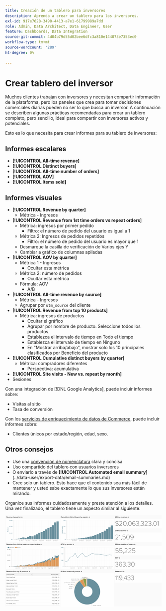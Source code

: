 ```yaml
---
title: Creación de un tablero para inversores
description: Aprenda a crear un tablero para los inversores.
exl-id: 917e7628-3498-4413-a7e1-61799989a7dd
role: Admin, Data Architect, Data Engineer, User
feature: Dashboards, Data Integration
source-git-commit: 4d04b79d55d02bee6dfc3a810e144073e7353ec0
workflow-type: tm+mt
source-wordcount: '289'
ht-degree: 0%

---
```


# Crear tablero del inversor

Muchos clientes trabajan con inversores y necesitan compartir información de la plataforma, pero los paneles que crea para tomar decisiones comerciales diarias pueden no ser lo que busca un inversor. A continuación se describen algunas prácticas recomendadas para crear un tablero completo, pero sencillo, ideal para compartir con inversores activos y potenciales.

Esto es lo que necesita para crear informes para su tablero de inversores:

## Informes escalares

* **[!UICONTROL All-time revenue]**
* **[!UICONTROL Distinct buyers]**
* **[!UICONTROL All-time number of orders]**
* **[!UICONTROL AOV]**
* **[!UICONTROL Items sold]**

## Informes visuales

* **[!UICONTROL Revenue by quarter]**
   * Métrica - Ingresos
* **[!UICONTROL Revenue from 1st time orders vs repeat orders]**
   * Métrica: ingresos por primer pedido
      * Filtro: el número de pedido del usuario es igual a 1
   * Métrica 2: Ingresos de pedidos repetidos
      * Filtro: el número de pedido del usuario es mayor que 1
   * Desmarque la casilla de verificación de Varios ejes Y
   * Cambiar a gráfico de columnas apiladas
* **[!UICONTROL AOV by quarter]**
   * Métrica 1 - Ingresos
      * Ocultar esta métrica
   * Métrica 2: número de pedidos
      * Ocultar esta métrica
   * Fórmula: AOV
      * A/B
* **[!UICONTROL All-time revenue by source]**
   * Métrica - Ingresos
   * Agrupar por `utm_source` del cliente
* **[!UICONTROL Revenue from top 10 products]**
   * Métrica: ingresos de productos
      * Ocultar el gráfico
      * Agrupar por nombre de producto. Seleccione todos los productos.
      * Establezca el intervalo de tiempo en Todo el tiempo
      * Establezca el intervalo de tiempo en Ninguno
      * En &quot;Mostrar arriba/abajo&quot;, mostrar solo los 10 principales clasificados por Beneficio del producto
* **[!UICONTROL Cumulative distinct buyers by quarter]**
   * Métrica: compradores diferentes
      * Perspectiva: acumulativa
* **[!UICONTROL Site visits - New vs. repeat by month]**
* Sesiones

Con una integración de [!DNL Google Analytics], puede incluir informes sobre:

* Visitas al sitio
* Tasa de conversión

Con los [servicios de enriquecimiento de datos de Commerce](https://business.adobe.com/products/magento/magento-commerce.html), puede incluir informes sobre:

* Clientes únicos por estado/región, edad, sexo.

## Otros consejos

* Use una [convención de nomenclatura](../best-practices/naming-elements.md) clara y concisa
* Uso compartido del tablero con usuarios inversores
* O enviarlo a través de **[!UICONTROL Automated email summary]**(../data-user/export-data/email-summaries.md)
* Cree solo un tablero. Esto hace que el contenido sea más fácil de mantener y usted sabe exactamente lo que sus inversores están mirando.

Organice sus informes cuidadosamente y preste atención a los detalles. Una vez finalizado, el tablero tiene un aspecto similar al siguiente:

![Crear tablero de inversores](../../mbi/assets/investor-dboard-example.png)
